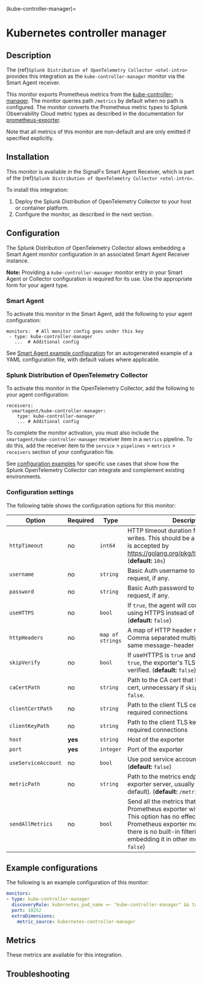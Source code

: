 
(kube-controller-manager)=

# Kubernetes controller manager
<meta name="Description" content="Documentation on kube-controller-manager monitor">

## Description

The {ref}`Splunk Distribution of OpenTelemetry Collector <otel-intro>` provides this integration as the `kube-controller-manager` monitor via the Smart Agent receiver.


This monitor exports Prometheus metrics from the [kube-controller-manager](https://kubernetes.io/docs/reference/command-line-tools-reference/kube-controller-manager/).
The monitor queries path `/metrics` by default when no path is configured. The monitor converts
the Prometheus metric types to Splunk Observability Cloud metric types as described in the documentation for [prometheus-exporter](../prometheus-exporter/prometheus-exporter.md).

Note that all metrics of this monitor are non-default and are only emitted if specified explicitly.


## Installation

This monitor is available in the SignalFx Smart Agent Receiver, which is part of the {ref}`Splunk Distribution of OpenTelemetry Collector <otel-intro>`.

To install this integration:

1. Deploy the Splunk Distribution of OpenTelemetry Collector to your host or container platform.
2. Configure the monitor, as described in the next section.

## Configuration

The Splunk Distribution of OpenTelemetry Collector allows embedding a Smart Agent monitor configuration in an associated Smart Agent Receiver instance.

**Note:** Providing a `kube-controller-manager` monitor entry in your Smart Agent or Collector configuration is required for its use. Use the appropriate form for your agent type.

### Smart Agent

To activate this monitor in the Smart Agent, add the following to your agent configuration:

```
monitors:  # All monitor config goes under this key
 - type: kube-controller-manager
   ...  # Additional config
```

See <a href="https://docs.splunk.com/Observability/gdi/smart-agent/smart-agent-resources.html#configure-the-smart-agent" target="_blank">Smart Agent example configuration</a> for an autogenerated example of a YAML configuration file, with default values where applicable.

### Splunk Distribution of OpenTelemetry Collector

To activate this monitor in the OpenTelemetry Collector, add the following to your agent configuration:

```
receivers:
  smartagent/kube-controller-manager:
    type: kube-controller-manager
    ... # Additional config
```

To complete the monitor activation, you must also include the `smartagent/kube-controller-manager` receiver item in a `metrics` pipeline. To do this, add the receiver item to the `service` > `pipelines` > `metrics` > `receivers` section of your configuration file.

See <a href="https://github.com/signalfx/splunk-otel-collector/tree/main/examples" target="_blank">configuration examples</a> for specific use cases that show how the Splunk OpenTelemetry Collector can integrate and complement existing environments.

### Configuration settings

The following table shows the configuration options for this monitor:

| Option | Required | Type | Description |
| --- | --- | --- | --- |
| `httpTimeout` | no | `int64` | HTTP timeout duration for both read and writes. This should be a duration string that is accepted by https://golang.org/pkg/time/#ParseDuration (**default:** `10s`) |
| `username` | no | `string` | Basic Auth username to use on each request, if any. |
| `password` | no | `string` | Basic Auth password to use on each request, if any. |
| `useHTTPS` | no | `bool` | If `true`, the agent will connect to the server using HTTPS instead of plain HTTP. (**default:** `false`) |
| `httpHeaders` | no | `map of strings` | A map of HTTP header names to values. Comma separated multiple values for the same message-header is supported. |
| `skipVerify` | no | `bool` | If useHTTPS is `true` and this option is also `true`, the exporter's TLS cert will not be verified. (**default:** `false`) |
| `caCertPath` | no | `string` | Path to the CA cert that has signed the TLS cert, unnecessary if `skipVerify` is set to `false`. |
| `clientCertPath` | no | `string` | Path to the client TLS cert to use for TLS required connections |
| `clientKeyPath` | no | `string` | Path to the client TLS key to use for TLS required connections |
| `host` | **yes** | `string` | Host of the exporter |
| `port` | **yes** | `integer` | Port of the exporter |
| `useServiceAccount` | no | `bool` | Use pod service account to authenticate. (**default:** `false`) |
| `metricPath` | no | `string` | Path to the metrics endpoint on the exporter server, usually `/metrics` (the default). (**default:** `/metrics`) |
| `sendAllMetrics` | no | `bool` | Send all the metrics that come out of the Prometheus exporter without any filtering. This option has no effect when using the Prometheus exporter monitor directly since there is no built-in filtering, only when embedding it in other monitors. (**default:** `false`) |

## Example configurations

The following is an example configuration of this monitor:

```yaml
monitors:
- type: kube-controller-manager
  discoveryRule: kubernetes_pod_name =~ "kube-controller-manager" && target == "pod"
  port: 10252
  extraDimensions:
    metric_source: kubernetes-controller-manager
```

## Metrics

These metrics are available for this integration.

<div class="metrics-yaml" url="https://raw.githubusercontent.com/signalfx/signalfx-agent/main/pkg/monitors/kubernetes/controllermanager/metadata.yaml"></div>

## Troubleshooting

```{include} /_includes/troubleshooting.md
```
